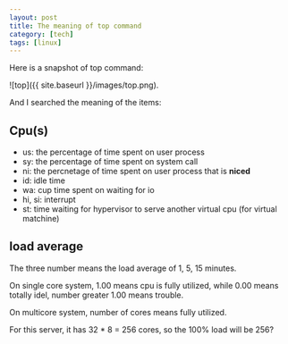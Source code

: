 ```yaml
---
layout: post
title: The meaning of top command
category: [tech]
tags: [linux]
---
```


Here is a snapshot of top command:
<!--more-->

![top]({{ site.baseurl }}/images/top.png).

And I searched the meaning of the items:

## Cpu(s)
- us: the percentage of time spent on user process
- sy: the percentage of time spent on system call
- ni: the percnetage of time spent on user process that is **niced**
- id: idle time
- wa: cup time spent on waiting for io
- hi, si: interrupt
- st: time waiting for hypervisor to serve another virtual cpu (for virtual matchine)

## load average
The three number means the load average of 1, 5, 15 minutes.

On single core system, 1.00 means cpu is fully utilized, while 0.00 means totally idel, number greater 1.00 means trouble.

On multicore system, number of cores means fully utilized.

For this server, it has 32 * 8 = 256 cores, so the 100% load will be 256?
